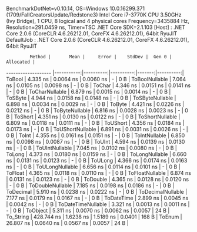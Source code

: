 
BenchmarkDotNet=v0.10.14, OS=Windows 10.0.16299.371 (1709/FallCreatorsUpdate/Redstone3)
Intel Core i7-3770K CPU 3.50GHz (Ivy Bridge), 1 CPU, 8 logical and 4 physical cores
Frequency=3435884 Hz, Resolution=291.0459 ns, Timer=TSC
.NET Core SDK=2.1.103
  [Host]     : .NET Core 2.0.6 (CoreCLR 4.6.26212.01, CoreFX 4.6.26212.01), 64bit RyuJIT
  DefaultJob : .NET Core 2.0.6 (CoreCLR 4.6.26212.01, CoreFX 4.6.26212.01), 64bit RyuJIT


             Method |       Mean |     Error |    StdDev |  Gen 0 | Allocated |
------------------- |-----------:|----------:|----------:|-------:|----------:|
             ToBool |   4.335 ns | 0.0064 ns | 0.0060 ns |      - |       0 B |
     ToBoolNullable |   7.064 ns | 0.0105 ns | 0.0098 ns |      - |       0 B |
             ToChar |   4.346 ns | 0.0151 ns | 0.0141 ns |      - |       0 B |
     ToCharNullable |   6.879 ns | 0.0015 ns | 0.0014 ns |      - |       0 B |
            ToSByte |   4.944 ns | 0.0158 ns | 0.0148 ns |      - |       0 B |
    ToSByteNullable |   6.898 ns | 0.0034 ns | 0.0029 ns |      - |       0 B |
             ToByte |   4.421 ns | 0.0226 ns | 0.0212 ns |      - |       0 B |
     ToByteNullable |   6.816 ns | 0.0028 ns | 0.0023 ns |      - |       0 B |
            ToShort |   4.351 ns | 0.0130 ns | 0.0122 ns |      - |       0 B |
    ToShortNullable |   6.809 ns | 0.0118 ns | 0.0111 ns |      - |       0 B |
           ToUShort |   4.356 ns | 0.0184 ns | 0.0173 ns |      - |       0 B |
   ToUShortNullable |   6.891 ns | 0.0031 ns | 0.0026 ns |      - |       0 B |
              ToInt |   4.355 ns | 0.0161 ns | 0.0151 ns |      - |       0 B |
      ToIntNullable |   6.850 ns | 0.0098 ns | 0.0087 ns |      - |       0 B |
             ToUInt |   4.594 ns | 0.0139 ns | 0.0130 ns |      - |       0 B |
     ToUIntNullable |   7.045 ns | 0.0102 ns | 0.0080 ns |      - |       0 B |
             ToLong |   4.373 ns | 0.0180 ns | 0.0159 ns |      - |       0 B |
     ToLongNullable |   6.660 ns | 0.0131 ns | 0.0123 ns |      - |       0 B |
            ToULong |   4.366 ns | 0.0174 ns | 0.0163 ns |      - |       0 B |
    ToULongNullable |   6.656 ns | 0.0114 ns | 0.0101 ns |      - |       0 B |
            ToFloat |   4.365 ns | 0.0118 ns | 0.0110 ns |      - |       0 B |
    ToFloatNullable |   6.874 ns | 0.0131 ns | 0.0123 ns |      - |       0 B |
           ToDouble |   4.365 ns | 0.0128 ns | 0.0120 ns |      - |       0 B |
   ToDoubleNullable |   7.185 ns | 0.0198 ns | 0.0186 ns |      - |       0 B |
          ToDecimal |   5.910 ns | 0.0238 ns | 0.0222 ns |      - |       0 B |
  ToDecimalNullable |   7.177 ns | 0.0179 ns | 0.0167 ns |      - |       0 B |
         ToDateTime |   2.899 ns | 0.0045 ns | 0.0042 ns |      - |       0 B |
 ToDateTimeNullable |   3.321 ns | 0.0013 ns | 0.0011 ns |      - |       0 B |
           ToObject |   5.311 ns | 0.0070 ns | 0.0062 ns | 0.0057 |      24 B |
          To_String | 428.744 ns | 1.6238 ns | 1.5189 ns | 0.0401 |     168 B |
             ToEnum |  26.807 ns | 0.0640 ns | 0.0567 ns | 0.0057 |      24 B |
